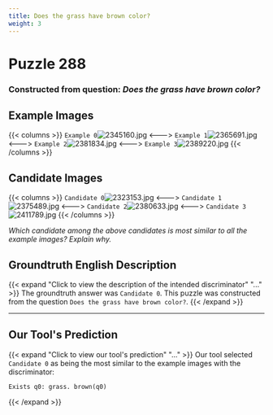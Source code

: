 ```yaml
---
title: Does the grass have brown color?
weight: 3
---
```


# Puzzle 288
### Constructed from question: _Does the grass have brown color?_


## Example Images
{{< columns >}}
`Example 0`![2345160.jpg](/gqa_images/2345160.jpg)
<--->
`Example 1`![2365691.jpg](/gqa_images/2365691.jpg)
<--->
`Example 2`![2381834.jpg](/gqa_images/2381834.jpg)
<--->
`Example 3`![2389220.jpg](/gqa_images/2389220.jpg)
{{< /columns >}}

## Candidate Images
{{< columns >}}
`Candidate 0`![2323153.jpg](/gqa_images/2323153.jpg)
<--->
`Candidate 1`![2375489.jpg](/gqa_images/2375489.jpg)
<--->
`Candidate 2`![2380633.jpg](/gqa_images/2380633.jpg)
<--->
`Candidate 3`![2411789.jpg](/gqa_images/2411789.jpg)
{{< /columns >}}

*Which candidate among the above candidates is most similar to all the example images? Explain why.*

## Groundtruth English Description

{{< expand "Click to view the description of the intended discriminator" "..." >}}
The groundtruth answer was `Candidate 0`. This puzzle was constructed from the question `Does the grass have brown color?`.
{{< /expand >}}

---

## Our Tool's Prediction

{{< expand "Click to view our tool's prediction" "..." >}}
Our tool selected `Candidate 0` as being the most similar to the example images with the discriminator:
```plaintext
Exists q0: grass. brown(q0)
```
{{< /expand >}}
